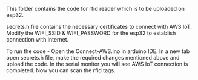 This folder contains the code for rfid reader which is to be uploaded on esp32. 

secrets.h file contains the necessary certificates to connect with AWS IoT. 
Modify the WIFI_SSID & WIFI_PASSWORD for the esp32 to establish connection with internet. 

To run the code - Open the Connect-AWS.ino in arduino IDE. In a new tab open secrets.h file,
make the required changes mentioned above and upload the code. In the serial monitor you will
see AWS IoT connection is completed. Now you can scan the rfid tags.
